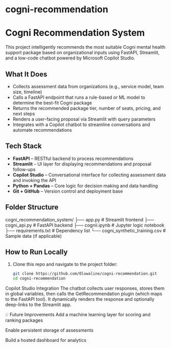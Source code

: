 # cogni-recommendation


# Cogni Recommendation System

This project intelligently recommends the most suitable Cogni mental health support package based on organizational inputs using FastAPI, Streamlit, and a low-code chatbot powered by Microsoft Copilot Studio.

## What It Does

- Collects assessment data from organizations (e.g., service model, team size, timeline)
- Calls a FastAPI endpoint that runs a rule-based or ML model to determine the best-fit Cogni package
- Returns the recommended package tier, number of seats, pricing, and next steps
- Renders a user-facing proposal via Streamlit with query parameters
- Integrates with a Copilot chatbot to streamline conversations and automate recommendations

## Tech Stack

- **FastAPI** – RESTful backend to process recommendations
- **Streamlit** – UI layer for displaying recommendations and proposal follow-ups
- **Copilot Studio** – Conversational interface for collecting assessment data and invoking the API
- **Python + Pandas** – Core logic for decision making and data handling
- **Git + GitHub** – Version control and deployment base

## Folder Structure
cogni_recommendation_system/ ├── app.py # Streamlit frontend ├── cogni_api.py # FastAPI backend ├── cognii.ipynb # Jupyter logic notebook ├── requirements.txt # Dependency list └── cogni_synthetic_training.csv # Sample data (if applicable)


## How to Run Locally

1. Clone this repo and navigate to the project folder:

   ```bash
   git clone https://github.com/Oluwaline/cogni-recommendation.git
   cd cogni-recommendation


Copilot Studio Integration
The chatbot collects user responses, stores them in global variables, then calls the GetRecommendation plugin (which maps to the FastAPI tool). It dynamically renders the response and optionally deep-links to the Streamlit app.

💡 Future Improvements
Add a machine learning layer for scoring and ranking packages

Enable persistent storage of assessments

Build a hosted dashboard for analytics
